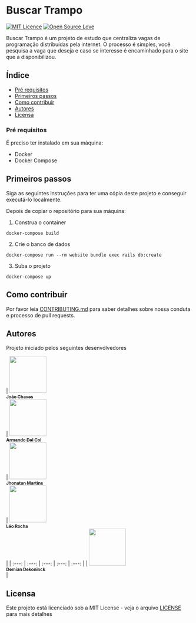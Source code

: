 # Buscar Trampo
[![MIT Licence](https://badges.frapsoft.com/os/mit/mit.svg?v=103)](LICENSE) [![Open Source Love](https://badges.frapsoft.com/os/v1/open-source.png?v=103)](https://github.com/ellerbrock/open-source-badges/)


Buscar Trampo é um projeto de estudo que centraliza vagas de programação distribuídas pela internet. O processo é simples, você pesquisa a vaga que deseja e caso se interesse é encaminhado para o site que a disponibilizou.

## Índice
  * [Pré requisitos](#pre-requisitos)
  * [Primeiros passos](#primeiros-passos)
  * [Como contribuir](#como-contribuir)
  * [Autores](#autores)
  * [Licensa](#licensa)

### Pré requisitos
É preciso ter instalado em sua máquina:
  * Docker
  * Docker Compose

## Primeiros passos

Siga as seguintes instruções para ter uma cópia deste projeto e conseguir executá-lo localmente.

Depois de copiar o repositório para sua máquina:
1. Construa o container
```
docker-compose build
```

2. Crie o banco de dados
```
docker-compose run --rm website bundle exec rails db:create
```

3. Suba o projeto
```
docker-compose up
```

## Como contribuir

Por favor leia [CONTRIBUTING.md](CONTRIBUTING.md) para saber detalhes sobre nossa conduta e processo de pull requests.

## Autores

Projeto iniciado pelos seguintes desenvolvedores

<!-- ALL-CONTRIBUTORS-LIST:START - Do not remove or modify this section -->
<!-- prettier-ignore -->
| [<img src="https://lh5.googleusercontent.com/J79BsMBwpjnrX4TU6tqIBhjwLOuiCvZ98b0mw_uKd-QWkabrH1NQu-pFSM3i2PoN6bEFk9Ej-XrEzCroaByh=w1305-h567-rw" width="100px;"/><br /><sub><b>João Chaves </b></sub>](https://github.com/jchavesjr)<br /> | [<img src="https://lh4.googleusercontent.com/Vip-DwUIU5yQBgj_PdtJ9hznPNJsl0jntOeLojPTrEjiPz92HNbBsNMPmzAb_NGi6bxVcyH4CiwQB_gW-bio=w1305-h567-rw" width="100px;"/><br /><sub><b>Armando Del Col</b></sub>](https://github.com/DinhuX)<br /> | [<img src="https://lh6.googleusercontent.com/FHCrjvfKp2fPs3OHBiNc3Y1UjjHq0UiCwKVa3H6QUVYAClhOZnWqfq3L66380i2P_Imcxw1n3wzXgNmTkD26=w1305-h567-rw" width="100px;"/><br /><sub><b>Jhonatan Martins</b></sub>](https://github.com/JhoMartins)<br /> | [<img src="https://avatars2.githubusercontent.com/u/15186322?s=460&v=4" width="100px;"/><br /><sub><b>Léo Rocha</b></sub>](https://github.com/Leoxxid)<br /> |
| :---: | :---: | :---: | :---: | :---: |
| [<img src="https://lh6.googleusercontent.com/1aAbBsEgs7YBdzPRhO66zL1wr-pLRyzR9DrqJGKlGvLGTbKfXgbzaGu8bBFn_1XNL65goi3yaBFuOVZutITN=w1305-h567" width="100px;"/><br /><sub><b>Demian Dekoninck</b></sub>](https://github.com/henriquemontalione)<br /> |
<!-- ALL-CONTRIBUTORS-LIST:END -->


## Licensa

Este projeto está licenciado sob a MIT License - veja o arquivo [LICENSE](LICENSE) para mais detalhes
